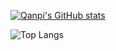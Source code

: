 [![Qanpi's GitHub stats](https://github-readme-stats.vercel.app/api?username=qanpi&theme=prussian)](https://github.com/anuraghazra/github-readme-stats)

![Top Langs](https://github-readme-stats.vercel.app/api/top-langs/?username=qanpi&layout=compact&size_weight=0.5&hide=ShaderLab&theme=prussian)
